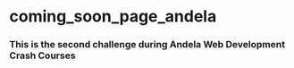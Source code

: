 # coming_soon_page_andela

### This is the second challenge during Andela Web Development Crash Courses
